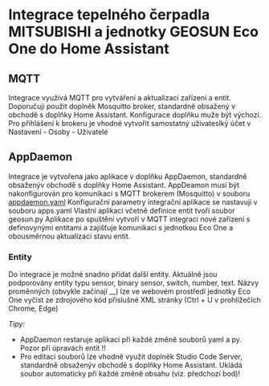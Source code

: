 # Integrace tepelného čerpadla MITSUBISHI a jednotky GEOSUN Eco One do Home Assistant
## MQTT
Integrace využívá MQTT pro vytváření a aktualizaci zařízení a entit. 
Doporučuji použit doplněk Mosquitto broker, standardně obsažený v obchodě s doplňky Home Assistant.
Konfigurace doplňku muže být výchozí. Pro přihlášení k brokeru je vhodné vytvořit samostatný uživateslký účet v Nastavení - Osoby - Uživatelé
## AppDaemon
Integrace je vytvořena jako aplikace v doplňku AppDaemon, standardně obsaženýv obchodě s doplňky Home Assistant.
AppDeamon musí být nakonfigurován pro komunikaci s MQTT brokerem (Mosquitto) v souboru [appdaemon.yaml](/AppDaemon/appdaemon.yaml)
Konfigurační parametry integrační aplikace se nastavují v souboru apps.yaml
Vlastní aplikaci včetně definice entit tvoří soubor geosun.py
Aplikace po spuštění vytvoří v MQTT integraci nové zařízení s definovynými entitami a zajišťuje komunikaci s jednotkou Eco One a obousměrnou aktualizaci stavu entit. 
### Entity
Do integrace je možné snadno přidat další entity.
Aktuálně jsou podporovány entity typu sensor, binary sensor, switch, number, text.
Názvy proměnných (obvykle začínají __) lze ve webovém prostředí jednotky Eco One vyčíst ze zdrojového kód přislušné XML stránky (Ctrl + U v prohlížečích Chrome, Edge)     

_Tipy:_
- AppDaemon restaruje aplikaci při každé změně souborů yaml a py. Pozor při úpravách entit !!
- Pro editaci souborů lze vhodně využit doplněk Studio Code Server, standardně obsaženýv obchodě s doplňky Home Assistant. Ukládá soubor automaticky při každé změně obsahu (viz. předchozí bod)!

